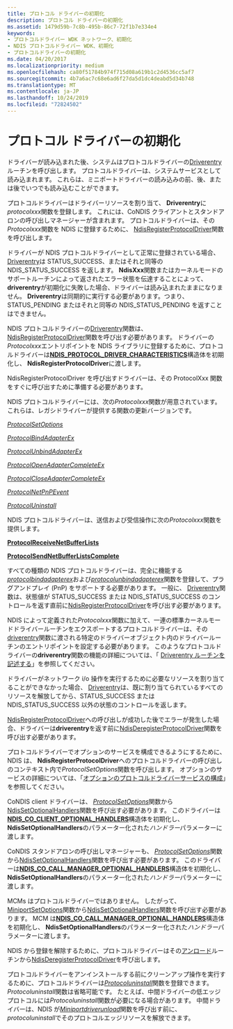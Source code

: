```yaml
---
title: プロトコル ドライバーの初期化
description: プロトコル ドライバーの初期化
ms.assetid: 1479d59b-7c8b-495b-86c7-72f1b7e334e4
keywords:
- プロトコルドライバー WDK ネットワーク、初期化
- NDIS プロトコルドライバー WDK、初期化
- プロトコルドライバーの初期化
ms.date: 04/20/2017
ms.localizationpriority: medium
ms.openlocfilehash: ca80f51784b974f715d08a619b1c2d4536cc5af7
ms.sourcegitcommit: 4b7a6ac7c68e6ad6f27da5d1dc4deabd5d34b748
ms.translationtype: MT
ms.contentlocale: ja-JP
ms.lasthandoff: 10/24/2019
ms.locfileid: "72824502"
---
```

# <a name="initializing-a-protocol-driver"></a>プロトコル ドライバーの初期化




ドライバーが読み込まれた後、システムはプロトコルドライバーの[Driverentry](https://docs.microsoft.com/windows-hardware/drivers/ddi/wdm/nc-wdm-driver_initialize)ルーチンを呼び出します。 プロトコルドライバーは、システムサービスとして読み込まれます。 これらは、ミニポートドライバーの読み込みの前、後、または後でいつでも読み込むことができます。

プロトコルドライバーはドライバーリソースを割り当て、 **Driverentry**に*protocolxxx*関数を登録します。 これには、CoNDIS クライアントとスタンドアロンの呼び出しマネージャーが含まれます。 プロトコルドライバーは、その*Protocolxxx*関数を NDIS に登録するために、 [NdisRegisterProtocolDriver](https://docs.microsoft.com/windows-hardware/drivers/ddi/ndis/nf-ndis-ndisregisterprotocoldriver)関数を呼び出します。

ドライバーが NDIS プロトコルドライバーとして正常に登録されている場合、 [Driverentry](https://docs.microsoft.com/windows-hardware/drivers/ddi/wdm/nc-wdm-driver_initialize)は STATUS_SUCCESS、またはそれと同等の NDIS_STATUS_SUCCESS を返します。 **NdisXxx**関数またはカーネルモードのサポートルーチンによって返されたエラー状態を伝達することによって、 **driverentry**が初期化に失敗した場合、ドライバーは読み込まれたままになりません。 **Driverentry**は同期的に実行する必要があります。つまり、STATUS_PENDING またはそれと同等の NDIS_STATUS_PENDING を返すことはできません。

NDIS プロトコルドライバーの[Driverentry](https://docs.microsoft.com/windows-hardware/drivers/ddi/wdm/nc-wdm-driver_initialize)関数は、 [NdisRegisterProtocolDriver](https://docs.microsoft.com/windows-hardware/drivers/ddi/ndis/nf-ndis-ndisregisterprotocoldriver)関数を呼び出す必要があります。 ドライバーの*Protocolxxx*エントリポイントを NDIS ライブラリに登録するために、プロトコルドライバーは[**NDIS_PROTOCOL_DRIVER_CHARACTERISTICS**](https://docs.microsoft.com/windows-hardware/drivers/ddi/ndis/ns-ndis-_ndis_protocol_driver_characteristics)構造体を初期化し、 **NdisRegisterProtocolDriver**に渡します。

NdisRegisterProtocolDriver を呼び出すドライバーは、その ProtocolXxx 関数をすぐに呼び出すために準備する必要があります。

NDIS プロトコルドライバーには、次の*Protocolxxx*関数が用意されています。これらは、レガシドライバーが提供する関数の更新バージョンです。

[*ProtocolSetOptions*](https://docs.microsoft.com/windows-hardware/drivers/ddi/ndis/nc-ndis-set_options)

[*ProtocolBindAdapterEx*](https://docs.microsoft.com/windows-hardware/drivers/ddi/ndis/nc-ndis-protocol_bind_adapter_ex)

[*ProtocolUnbindAdapterEx*](https://docs.microsoft.com/windows-hardware/drivers/ddi/ndis/nc-ndis-protocol_unbind_adapter_ex)

[*ProtocolOpenAdapterCompleteEx*](https://docs.microsoft.com/windows-hardware/drivers/ddi/ndis/nc-ndis-protocol_open_adapter_complete_ex)

[*ProtocolCloseAdapterCompleteEx*](https://docs.microsoft.com/windows-hardware/drivers/ddi/ndis/nc-ndis-protocol_close_adapter_complete_ex)

[*ProtocolNetPnPEvent*](https://docs.microsoft.com/windows-hardware/drivers/ddi/ndis/nc-ndis-protocol_net_pnp_event)

[*ProtocolUninstall*](https://docs.microsoft.com/windows-hardware/drivers/ddi/ndis/nc-ndis-protocol_uninstall)

NDIS プロトコルドライバーは、送信および受信操作に次の*Protocolxxx*関数を提供します。

[**ProtocolReceiveNetBufferLists**](https://docs.microsoft.com/windows-hardware/drivers/ddi/ndis/nc-ndis-protocol_receive_net_buffer_lists)

[**ProtocolSendNetBufferListsComplete**](https://docs.microsoft.com/windows-hardware/drivers/ddi/ndis/nc-ndis-protocol_send_net_buffer_lists_complete)

すべての種類の NDIS プロトコルドライバーは、完全に機能する[*protocolbindadapterex*](https://docs.microsoft.com/windows-hardware/drivers/ddi/ndis/nc-ndis-protocol_bind_adapter_ex)および[*protocolunbindadapterex*](https://docs.microsoft.com/windows-hardware/drivers/ddi/ndis/nc-ndis-protocol_unbind_adapter_ex)関数を登録して、プラグアンドプレイ (PnP) をサポートする必要があります。 一般に、 [Driverentry](https://docs.microsoft.com/windows-hardware/drivers/ddi/wdm/nc-wdm-driver_initialize)関数は、状態値が STATUS_SUCCESS または NDIS_STATUS_SUCCESS のコントロールを返す直前に[NdisRegisterProtocolDriver](https://docs.microsoft.com/windows-hardware/drivers/ddi/ndis/nf-ndis-ndisregisterprotocoldriver)を呼び出す必要があります。

NDIS によって定義された*Protocolxxx*関数に加えて、一連の標準カーネルモードドライバールーチンをエクスポートするプロトコルドライバーは、その[driverentry](https://docs.microsoft.com/windows-hardware/drivers/ddi/wdm/nc-wdm-driver_initialize)関数に渡される特定のドライバーオブジェクト内のドライバールーチンのエントリポイントを設定する必要があります。 このようなプロトコルドライバーの**driverentry**関数の機能の詳細については、「 [Driverentry ルーチンを記述する](../kernel/writing-a-driverentry-routine.md)」を参照してください。

ドライバーがネットワーク i/o 操作を実行するために必要なリソースを割り当てることができなかった場合、 [Driverentry](https://docs.microsoft.com/windows-hardware/drivers/ddi/wdm/nc-wdm-driver_initialize)は、既に割り当てられているすべてのリソースを解放してから、STATUS_SUCCESS または NDIS_STATUS_SUCCESS 以外の状態のコントロールを返します。

[NdisRegisterProtocolDriver](https://docs.microsoft.com/windows-hardware/drivers/ddi/ndis/nf-ndis-ndisregisterprotocoldriver)への呼び出しが成功した後でエラーが発生した場合、ドライバーは**driverentry**を返す前に[NdisDeregisterProtocolDriver](https://docs.microsoft.com/windows-hardware/drivers/ddi/ndis/nf-ndis-ndisderegisterprotocoldriver)関数を呼び出す必要があります。

プロトコルドライバーでオプションのサービスを構成できるようにするために、NDIS は、 **NdisRegisterProtocolDriver**へのプロトコルドライバーの呼び出しのコンテキスト内で*ProtocolSetOptions*関数を呼び出します。 オプションのサービスの詳細については、「[オプションのプロトコルドライバーサービスの構成](configuring-optional-protocol-driver-services.md)」を参照してください。

CoNDIS client ドライバーは、 [*ProtocolSetOptions*](https://docs.microsoft.com/windows-hardware/drivers/ddi/ndis/nc-ndis-set_options)関数から[NdisSetOptionalHandlers](https://docs.microsoft.com/windows-hardware/drivers/ddi/ndis/nf-ndis-ndissetoptionalhandlers)関数を呼び出す必要があります。 このドライバーは[**NDIS_CO_CLIENT_OPTIONAL_HANDLERS**](https://docs.microsoft.com/windows-hardware/drivers/ddi/ndis/ns-ndis-_ndis_co_client_optional_handlers)構造体を初期化し、 **NdisSetOptionalHandlers**のパラメーター化された*ハンドラー*パラメーターに渡します。

CoNDIS スタンドアロンの呼び出しマネージャーも、 [*ProtocolSetOptions*](https://docs.microsoft.com/windows-hardware/drivers/ddi/ndis/nc-ndis-set_options)関数から[NdisSetOptionalHandlers](https://docs.microsoft.com/windows-hardware/drivers/ddi/ndis/nf-ndis-ndissetoptionalhandlers)関数を呼び出す必要があります。 このドライバーは[**NDIS_CO_CALL_MANAGER_OPTIONAL_HANDLERS**](https://docs.microsoft.com/windows-hardware/drivers/ddi/ndis/ns-ndis-_ndis_co_call_manager_optional_handlers)構造体を初期化し、 **NdisSetOptionalHandlers**のパラメーター化された*ハンドラー*パラメーターに渡します。

MCMs はプロトコルドライバーではありません。 したがって、 [MiniportSetOptions](https://docs.microsoft.com/windows-hardware/drivers/ddi/ndis/nc-ndis-set_options)関数から[NdisSetOptionalHandlers](https://docs.microsoft.com/windows-hardware/drivers/ddi/ndis/nf-ndis-ndissetoptionalhandlers)関数を呼び出す必要があります。 MCM は[**NDIS_CO_CALL_MANAGER_OPTIONAL_HANDLERS**](https://docs.microsoft.com/windows-hardware/drivers/ddi/ndis/ns-ndis-_ndis_co_call_manager_optional_handlers)構造体を初期化し、 **NdisSetOptionalHandlers**のパラメーター化された*ハンドラー*パラメーターに渡します。

NDIS から登録を解除するために、プロトコルドライバーはその[アンロード](https://docs.microsoft.com/windows-hardware/drivers/ddi/wdm/nc-wdm-driver_unload)ルーチンから[NdisDeregisterProtocolDriver](https://docs.microsoft.com/windows-hardware/drivers/ddi/ndis/nf-ndis-ndisderegisterprotocoldriver)を呼び出します。

プロトコルドライバーをアンインストールする前にクリーンアップ操作を実行するために、プロトコルドライバーは[*Protocoluninstall*](https://docs.microsoft.com/windows-hardware/drivers/ddi/ndis/nc-ndis-protocol_uninstall)関数を登録できます。 *Protocoluninstall*関数は省略可能です。 たとえば、中間ドライバーの低エッジプロトコルには*Protocoluninstall*関数が必要になる場合があります。 中間ドライバーは、NDIS が[*Miniportdriverunload*](https://docs.microsoft.com/windows-hardware/drivers/ddi/ndis/nc-ndis-miniport_unload)関数を呼び出す前に、 *protocoluninstall*でそのプロトコルエッジリソースを解放できます。

 

 





